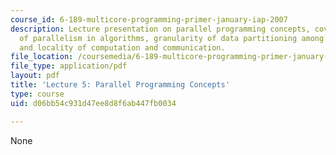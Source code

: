 ```yaml
---
course_id: 6-189-multicore-programming-primer-january-iap-2007
description: Lecture presentation on parallel programming concepts, coverage or extent
  of parallelism in algorithms, granularity of data partitioning among processors,
  and locality of computation and communication.
file_location: /coursemedia/6-189-multicore-programming-primer-january-iap-2007/d06bb54c931d47ee8d8f6ab447fb0034_lec5parallelism.pdf
file_type: application/pdf
layout: pdf
title: 'Lecture 5: Parallel Programming Concepts'
type: course
uid: d06bb54c931d47ee8d8f6ab447fb0034

---
```

None